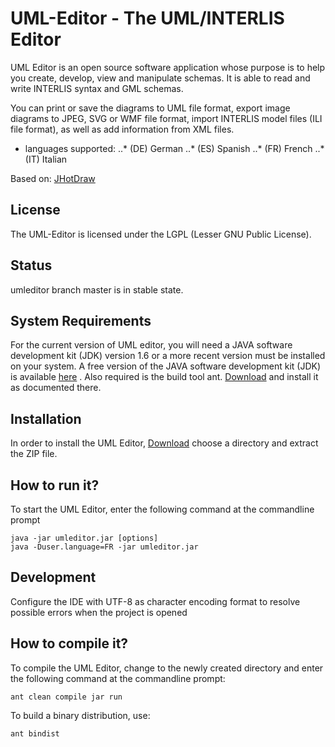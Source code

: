 # UML-Editor - The UML/INTERLIS Editor
UML Editor is an open source software application whose purpose is to help you create, develop, view and manipulate schemas. It is able to read and write INTERLIS syntax and GML schemas.

You can print or save the diagrams to UML file format, export image diagrams to JPEG, SVG or WMF file format, import INTERLIS model files (ILI file format), as well as add information from XML files.

* languages supported:
..* (DE) German
..* (ES) Spanish
..* (FR) French
..* (IT)  Italian

Based on: [JHotDraw](https://sourceforge.net/p/jhotdraw/git/ci/master/tree/ "JHotDraw is a framework for structured drawing editors")

## License
The UML-Editor is licensed under the LGPL (Lesser GNU Public License).

## Status
umleditor branch master is in stable state.

## System Requirements
For the current version of UML editor, you will need a JAVA software development kit (JDK) version 1.6 or a more recent version must be installed on your system.
A free version of the JAVA software development kit (JDK) is available 
[here](http://www.oracle.com/technetwork/java/javase/downloads/index.html "Download Java Development Kit") .
Also required is the build tool ant. [Download](http://ant.apache.org "Download Apache Ant") and install it as documented there.

## Installation
In order to install the UML Editor, [Download](https://github.com/AgenciaImplementacion/umleditor/releases/download/v3.6.3/umleditor-3.6.3.zip "Download UML/Editor") choose a directory and extract the ZIP file.

## How to run it?
To start the UML Editor, enter the following command at the commandline prompt

~~~
java -jar umleditor.jar [options]
java -Duser.language=FR -jar umleditor.jar
~~~

## Development
Configure the IDE with UTF-8 as character encoding format to resolve possible errors when the project is opened

## How to compile it?
To compile the UML Editor, change to the newly created directory and enter the following command at the commandline prompt:

~~~
ant clean compile jar run
~~~

To build a binary distribution, use:
~~~
ant bindist
~~~





